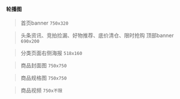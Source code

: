 #### 轮播图

> 首页banner  `750x320`

> 头条资讯、竞拍捡漏、好物推荐、底价清仓、限时抢购 顶部banner  `690x200`

> 分类页面右侧海报 `518x160`

> 商品封面图 `750x750`

> 商品规格图 `750x750`

> 商品视频 `750x不限`
